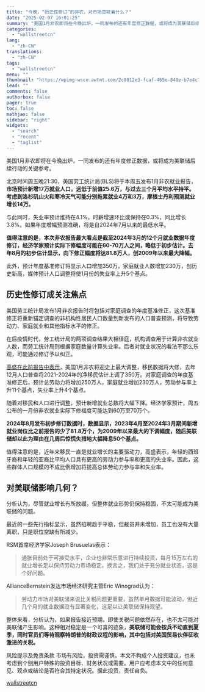 ```yaml
---
title: "今晚，“历史性修订”的非农，对市场意味着什么？"
date: "2025-02-07 16:01:25"
summary: "美国1月非农即将在今晚出炉，一同发布的还有年度修正数据，或将成为美联储后续行动的关键参考。 北京时间..."
categories:
  - "wallstreetcn"
lang:
  - "zh-CN"
translations:
  - "zh-CN"
tags:
  - "wallstreetcn"
menu: ""
thumbnail: "https://wpimg-wscn.awtmt.com/2c8012e3-fcaf-465e-849e-b7e4c70c2bf0.jpeg"
lead: ""
comments: false
authorbox: false
pager: true
toc: false
mathjax: false
sidebar: "right"
widgets:
  - "search"
  - "recent"
  - "taglist"
---
```


美国1月非农即将在今晚出炉，一同发布的还有年度修正数据，或将成为美联储后续行动的关键参考。

北京时间周五晚21:30，美国劳工统计局(BLS)将于本周五发布1月非农就业报告，**市场预计新增17万就业人口，远低于前值25.6万，与过去三个月平均水平持平。考虑到洛杉矶山火和寒冷天气可能分别拖累就业4万和3万，摩根士丹利预测就业增长14万。**

与此同时，失业率预计维持在4.1%，时薪增速环比或保持在0.3%，同比增长3.8%。如果年度增幅预测准确，将是自2024年7月以来的最低水平。

**值得注意的是，本次非农报告最大看点是截至2024年3月的12个月就业数据年度修订，经济学家预计实际下修幅度可能在60-70万人之间，略低于初步估计。去年8月的初步估计显示，向下修正幅度将达81.8万人，创2009年以来最大降幅。**

此外，预计年度基准修订将显示人口增加350万，家庭就业人数增加230万，创历史新高，媒体预计人口调整将使1月份的失业率上升5个基点。

历史性修订成关注焦点
----------

美国劳工统计局发布1月非农报告时将包括对家庭调查的年度基准修正，这次基准修正将重新锚定调查的非机构性居民人口数量到新发布的人口普查预测，将导致劳动力、家庭就业和其他指标水平的修正。

在后疫情时代，劳工统计局的两项调查结果大相径庭，机构调查用于计算非农就业人数，而劳工统计局则根据家庭数量计算失业率。后者对就业状况的看法不那么乐观，可能通过修订予以纠正。

[高盛在此前报告中表示](https://wallstreetcn.com/articles/3739154)，美国1月非农将迎史上最大调整，移民数据将大修，去年12月人口普查将2021-2024年的净移民估计上调了350万。对家庭调查的年度基准修正后，预计总劳动力将增加250万人，家庭就业增加230万人，劳动参与率上升11个基点，失业率上升4个基点。

随着对移民和人口进行调整，预计新增就业总数将大幅下降。经济学家预计，周五公布的一月份非农就业实际下修福度可能达到60万至70万个。

**2024年8月发布初步修订数据时，数据显示，2023年4月至2024年3月期间新增就业岗位比之前报告的少了81.8万个，为2009年以来最大的下调幅度，随后美联储却以此为理由在几周后惊慌失措地大幅降息50个基点。**

值得注意的是，近年来移民一直是就业增长的主要驱动力，高盛表示，年轻的西班牙裔和年轻的亚裔比平均人口具有更高的劳动力参与率和更高的失业率。因此，这些群体人口规模的不成比例增加将提高总体劳动力参与率和失业率。

对美联储影响几何？
---------

分析认为，尽管就业增长有所放缓，但整体就业形势仍保持稳固，不太可能成为美联储的问题。

最近的一些先行指标显示，虽然招聘趋于平稳，但裁员并未增加，员工也没有大量离职，只是职位空缺有所减少。

RSM首席经济学家Joseph Brusuelas表示：

> 通胀目前处于可接受水平，企业也非常乐意进行持续投资，每月15万左右的就业增长足以保持劳动力市场稳定。换言之，我们处于充分就业状态，这是个好问题。

AllianceBernstein发达市场经济研究主管Eric Winograd认为：

> 劳动力市场对美联储来说比关税问题更重要，虽然单月数据可能波动，但近几个月的就业数据没有显著变化，这足以让美联储保持观望。

整体来看，分析认为，如果报告接近预期，即使关税问题依然存在，也不太可能对美联储产生影响。这种相对稳定是一个可喜的迹象，**美联储可能会按兵不动直到夏季，同时官员们等待观察特朗普的财政议程的影响，其中包括对美国贸易伙伴征收激进的关税。**

风险提示及免责条款
市场有风险，投资需谨慎。本文不构成个人投资建议，也未考虑到个别用户特殊的投资目标、财务状况或需要。用户应考虑本文中的任何意见、观点或结论是否符合其特定状况。据此投资，责任自负。

[wallstreetcn](https://wallstreetcn.com/articles/3740556)
